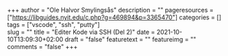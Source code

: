 +++
author = "Ole Halvor Smylingsås"
description = ""
pageresources = ["https://libguides.nyit.edu/c.php?g=469894&p=3365470"]
categories = []
tags = ["vscode", "ssh", "putty"]     
slug = ""
title = "Editer Kode via SSH (Del 2)"
date = 2021-10-10T13:09:30+02:00
draft = "false"
featuretext = ""
featureimg = ""
comments = "false"
+++

<!--more-->